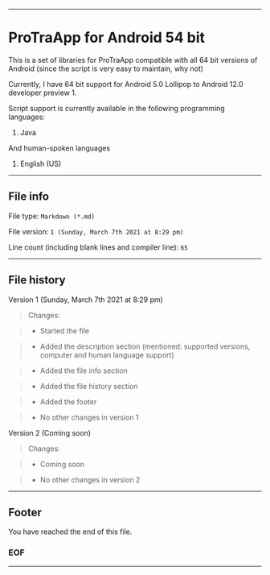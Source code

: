 
***

# ProTraApp for Android 54 bit

This is a set of libraries for ProTraApp compatible with all 64 bit versions of Android (since the script is very easy to maintain, why not) 

Currently, I have 64 bit support for Android 5.0 Lollipop to Android 12.0 developer preview 1.

Script support is currently available in the following programming languages:

1. Java

And human-spoken languages

1. English (US)

***

## File info

File type: `Markdown (*.md)`

File version: `1 (Sunday, March 7th 2021 at 8:29 pm)`

Line count (including blank lines and compiler line): `65`

***

## File history

Version 1 (Sunday, March 7th 2021 at 8:29 pm)

> Changes:

> * Started the file

> * Added the description section (mentioned: supported versions, computer and human language support)

> * Added the file info section

> * Added the file history section

> * Added the footer

> * No other changes in version 1

Version 2 (Coming soon)

> Changes:

> * Coming soon

> * No other changes in version 2

***

## Footer

You have reached the end of this file.

### EOF

***
